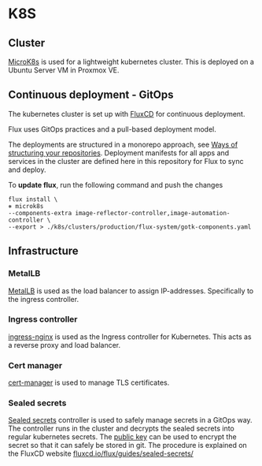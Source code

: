 # K8S

## Cluster

[MicroK8s](https://microk8s.io) is used for a lightweight kubernetes cluster.
This is deployed on a Ubuntu Server VM in Proxmox VE.

## Continuous deployment - GitOps

The kubernetes cluster is set up with [FluxCD](https://fluxcd.io) for continuous deployment.

Flux uses GitOps practices and a pull-based deployment model.

The deployments are structured in a monorepo approach, see [Ways of structuring your repositories](https://fluxcd.io/flux/guides/repository-structure/).
Deployment manifests for all apps and services in the cluster are defined here in this repository for Flux to sync and deploy.

To **update flux**, run the following command and push the changes 
```
flux install \                                                                                                                  ⎈ microk8s
--components-extra image-reflector-controller,image-automation-controller \
--export > ./k8s/clusters/production/flux-system/gotk-components.yaml
```

## Infrastructure

### MetalLB

[MetalLB](https://metallb.io) is used as the load balancer to assign IP-addresses. 
Specifically to the ingress controller.

### Ingress controller

[ingress-nginx](https://github.com/kubernetes/ingress-nginx) is used as the Ingress controller for Kubernetes.
This acts as a reverse proxy and load balancer.

### Cert manager

[cert-manager](https://cert-manager.io) is used to manage TLS certificates.

### Sealed secrets

[Sealed secrets](https://github.com/bitnami-labs/sealed-secrets?tab=readme-ov-file) controller is used to safely manage secrets in a GitOps way.
The controller runs in the cluster and decrypts the sealed secrets into regular kubernetes secrets.
The [public key](public-keys/pub-sealed-secrets.pem) can be used to encrypt the secret so that it can safely be stored in git.
The procedure is explained on the FluxCD website [fluxcd.io/flux/guides/sealed-secrets/](https://fluxcd.io/flux/guides/sealed-secrets/)